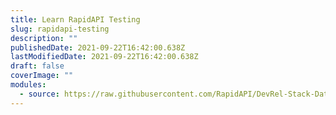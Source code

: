 ```yaml
---
title: Learn RapidAPI Testing
slug: rapidapi-testing
description: ""
publishedDate: 2021-09-22T16:42:00.638Z
lastModifiedDate: 2021-09-22T16:42:00.638Z
draft: false
coverImage: ""
modules:
  - source: https://raw.githubusercontent.com/RapidAPI/DevRel-Stack-Data/improve/lms-yt-data/learn/courses/rapidapi-testing/modules/introduction/01-introduction.md
---
```

